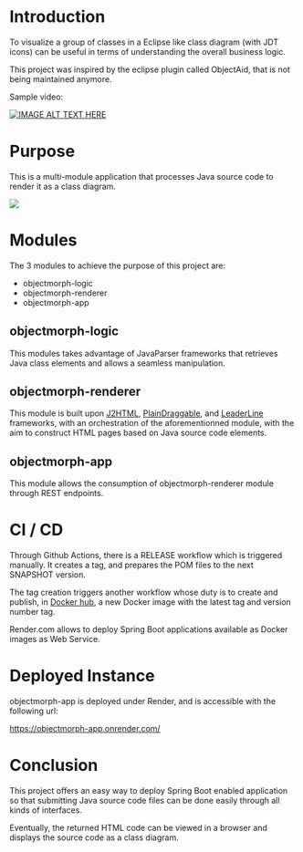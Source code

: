 # Introduction

To visualize a group of classes in a Eclipse like class diagram (with JDT icons) can be useful in terms of understanding the overall business logic.

This project was inspired by the eclipse plugin called ObjectAid, that is not being maintained anymore.

Sample video:

[![IMAGE ALT TEXT HERE](https://img.youtube.com/vi/Q8h2oGHLZXs/0.jpg)](https://youtu.be/Q8h2oGHLZXs)

# Purpose

This is a multi-module application that processes Java source code to render it as a class diagram.

![](https://a.fsdn.com/con/app/proj/objectmorph/screenshots/objectmorph-classdiagram-ef940eae.png/max/max/1)

# Modules

The 3 modules to achieve the purpose of this project are:
- objectmorph-logic
- objectmorph-renderer
- objectmorph-app

## objectmorph-logic

This modules takes advantage of JavaParser frameworks that retrieves Java class elements and allows a seamless manipulation.

## objectmorph-renderer

This module  is built upon [J2HTML](https://j2html.com/), [PlainDraggable](https://github.com/anseki/plain-draggable), and [LeaderLine](https://github.com/anseki/leader-line) frameworks, with an orchestration of the aforementionned module, with the aim to construct HTML pages based on Java source code elements.

## objectmorph-app

This module allows the consumption of objectmorph-renderer module through REST endpoints.

# CI / CD

Through Github Actions, there is a RELEASE workflow which is triggered manually. It creates a tag, and prepares the POM files to the next SNAPSHOT version.

The tag creation triggers another workflow whose duty is to create and publish, in [Docker hub](https://hub.docker.com/r/ennahdi/objectmorph-app/tags), a new Docker image with the latest tag and version number tag.

Render.com allows to deploy Spring Boot applications available as Docker images as Web Service.

# Deployed Instance

objectmorph-app is deployed under Render, and is accessible with the following url:

https://objectmorph-app.onrender.com/

# Conclusion

This project offers an easy way to deploy Spring Boot enabled application so that submitting Java source code files can be done easily through all kinds of interfaces.

Eventually, the returned HTML code can be viewed in a browser and displays the source code as a class diagram.
